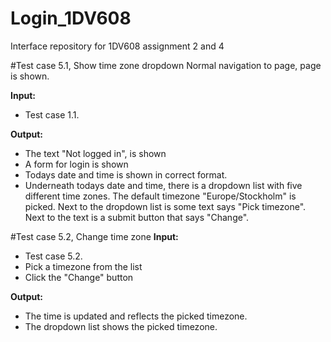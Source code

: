# Login_1DV608
Interface repository for 1DV608 assignment 2 and 4

#Test case 5.1, Show time zone dropdown
Normal navigation to page, page is shown.

**Input:**
- Test case 1.1.

**Output:**
- The text "Not logged in", is shown
- A form for login is shown
- Todays date and time is shown in correct format.
- Underneath todays date and time, there is a dropdown list with five different time zones. The default timezone "Europe/Stockholm" is picked.
Next to the dropdown list is some text says "Pick timezone".
Next to the text is a submit button that says "Change".

#Test case 5.2, Change time zone
**Input:**
- Test case 5.2.
- Pick a timezone from the list
- Click the "Change" button

**Output:**
- The time is updated and reflects the picked timezone.
- The dropdown list shows the picked timezone.